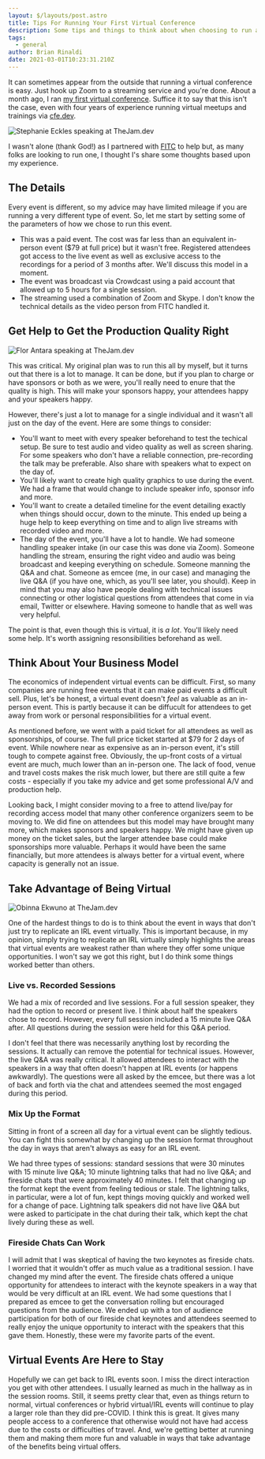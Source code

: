 ```yaml
---
layout: $/layouts/post.astro
title: Tips For Running Your First Virtual Conference
description: Some tips and things to think about when choosing to run a virtual developer conference based upon my recent experiences.
tags:
  - general
author: Brian Rinaldi
date: 2021-03-01T10:23:31.210Z
---
```


It can sometimes appear from the outside that running a virtual conference is easy. Just hook up Zoom to a streaming service and you're done. About a month ago, I ran [my first virtual conference](https://thejam.dev). Suffice it to say that this isn't the case, even with four years of experience running virtual meetups and trainings via [cfe.dev](https://cfe.dev).

![Stephanie Eckles speaking at TheJam.dev](/images/posts/stephanie_eckles.png)

I wasn't alone (thank God!) as I partnered with [FITC](https://fitc.ca) to help but, as many folks are looking to run one, I thought I's share some thoughts based upon my experience.

## The Details

Every event is different, so my advice may have limited mileage if you are running a very different type of event. So, let me start by setting some of the parameters of how we chose to run this event.

* This was a paid event. The cost was far less than an equivalent in-person event ($79 at full price) but it wasn't free. Registered attendees got access to the live event as well as exclusive access to the recordings for a period of 3 months after. We'll discuss this model in a moment.
* The event was broadcast via Crowdcast using a paid account that allowed up to 5 hours for a single session.
* The streaming used a combination of Zoom and Skype. I don't know the technical details as the video person from FITC handled it.

## Get Help to Get the Production Quality Right

![Flor Antara speaking at TheJam.dev](/images/posts/florantara.png)

This was critical. My original plan was to run this all by myself, but it turns out that there is a lot to manage. It can be done, but if you plan to charge or have sponsors or both as we were, you'll really need to enure that the quality is high. This will make your sponsors happy, your attendees happy and your speakers happy.

However, there's just a lot to manage for a single individual and it wasn't all just on the day of the event. Here are some things to consider:

* You'll want to meet with every speaker beforehand to test the techical setup. Be sure to test audio and video quality as well as screen sharing. For some speakers who don't have a reliable connection, pre-recording the talk may be preferable. Also share with speakers what to expect on the day of.
* You'll likely want to create high quality graphics to use during the event. We had a frame that would change to include speaker info, sponsor info and more.
* You'll want to create a detailed timeline for the event detailing exactly when things should occur, down to the minute. This ended up being a huge help to keep everything on time and to align live streams with recorded video and more.
* The day of the event, you'll have a lot to handle. We had someone handling speaker intake (in our case this was done via Zoom). Someone handling the stream, ensuring the right video and audio was being broadcast and keeping everything on schedule. Someone manning the Q&A and chat. Someone as emcee (me, in our case) and managing the live Q&A (if you have one, which, as you'll see later, you should). Keep in mind that you may also have people dealing with technical issues connecting or other logistical questions from attendees that come in via email, Twitter or elsewhere. Having someone to handle that as well was very helpful.

The point is that, even though this is virtual, it is *a lot*. You'll likely need some help. It's worth assigning resonsibilities beforehand as well.

## Think About Your Business Model

The economics of independent virtual events can be difficult. First, so many companies are running free events that it can make paid events a difficult sell. Plus, let's be honest, a virtual event doesn't *feel* as valuable as an in-person event. This is partly because it can be diffucult for attendees to get away from work or personal responsibilities for a virtual event.

As mentioned before, we went with a paid ticket for all attendees as well as sponsorships, of course. The full price ticket started at $79 for 2 days of event. While nowhere near as expensive as an in-person event, it's still tough to compete against free. Obviously, the up-front costs of a virtual event are much, much lower than an in-person one. The lack of food, venue and travel costs makes the risk much lower, but there are still quite a few costs - especially if you take my advice and get some professional A/V and production help.

Looking back, I might consider moving to a free to attend live/pay for recording access model that many other conference organizers seem to be moving to. We did fine on attendees but this model may have brought many more, which makes sponsors and speakers happy. We might have given up money on the ticket sales, but the larger attendee base could make sponsorships more valuable. Perhaps it would have been the same financially, but more attendees is always better for a virtual event, where capacity is generally not an issue.

## Take Advantage of Being Virtual

![Obinna Ekwuno at TheJam.dev](/images/posts/obinnaekwuno.png)

One of the hardest things to do is to think about the event in ways that don't just try to replicate an IRL event virtually. This is important because, in my opinion, simply trying to replicate an IRL virtually simply highlights the areas that virtual events are weakest rather than where they offer some unique opportunities. I won't say we got this right, but I do think some things worked better than others.

### Live vs. Recorded Sessions

We had a mix of recorded and live sessions. For a full session speaker, they had the option to record or present live. I think about half the speakers chose to record. However, every full session included a 15 minute live Q&A after. All questions during the session were held for this Q&A period.

I don't feel that there was necessarily anything lost by recording the sessions. It actually can remove the potential for technical issues. However, the live Q&A was really critical. It allowed attendees to interact with the speakers in a way that often doesn't happen at IRL events (or happens awkwardly). The questions were all asked by the emcee, but there was a lot of back and forth via the chat and attendees seemed the most engaged during this period.

### Mix Up the Format

Sitting in front of a screen all day for a virtual event can be slightly tedious. You can fight this somewhat by changing up the session format throughout the day in ways that aren't always as easy for an IRL event.

We had three types of sessions: standard sessions that were 30 minutes with 15 minute live Q&A; 10 minute lightning talks that had no live Q&A; and fireside chats that were approximately 40 minutes. I felt that changing up the format kept the event from feeling tedious or stale. The lightning talks, in particular, were a lot of fun, kept things moving quickly and worked well for a change of pace. Lightning talk speakers did not have live Q&A but were asked to participate in the chat during their talk, which kept the chat lively during these as well.

### Fireside Chats Can Work

I will admit that I was skeptical of having the two keynotes as fireside chats. I worried that it wouldn't offer as much value as a traditional session. I have changed my mind after the event. The fireside chats offered a unique opportunity for attendees to interact with the keynote speakers in a way that would be very difficult at an IRL event. We had some questions that I prepared as emcee to get the conversation rolling but encouraged questions from the audience. We ended up with a ton of audience participation for both of our fireside chat keynotes and attendees seemed to really enjoy the unique opportunity to interact with the speakers that this gave them. Honestly, these were my favorite parts of the event.

## Virtual Events Are Here to Stay

Hopefully we can get back to IRL events soon. I miss the direct interaction you get with other attendees. I usually learned as much in the hallway as in the session rooms. Still, it seems pretty clear that, even as things return to normal, virtual conferences or hybrid virtual/IRL events will continue to play a larger role than they did pre-COVID. I think this is great. It gives many people access to a conference that otherwise would not have had access due to the costs or difficulties of travel. And, we're getting better at running them and making them more fun and valuable in ways that take advantage of the benefits being virtual offers.